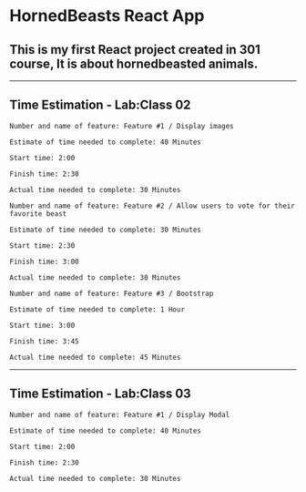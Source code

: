 # **HornedBeasts React App**

## **This is my first React project created in 301 course, It is about hornedbeasted animals.**

------------------------------------------------------------

## **Time Estimation - Lab:Class 02**

```
Number and name of feature: Feature #1 / Display images 

Estimate of time needed to complete: 40 Minutes

Start time: 2:00

Finish time: 2:30

Actual time needed to complete: 30 Minutes
```

```
Number and name of feature: Feature #2 / Allow users to vote for their favorite beast

Estimate of time needed to complete: 30 Minutes

Start time: 2:30

Finish time: 3:00

Actual time needed to complete: 30 Minutes
```

```
Number and name of feature: Feature #3 / Bootstrap 

Estimate of time needed to complete: 1 Hour

Start time: 3:00

Finish time: 3:45

Actual time needed to complete: 45 Minutes
```

------------------------------------------------------------

## **Time Estimation - Lab:Class 03**

```
Number and name of feature: Feature #1 / Display Modal 

Estimate of time needed to complete: 40 Minutes

Start time: 2:00

Finish time: 2:30

Actual time needed to complete: 30 Minutes
```

